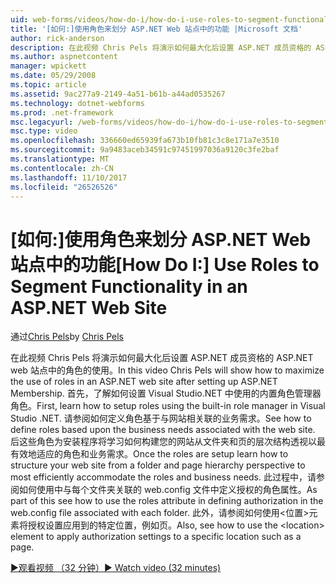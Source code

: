 ```yaml
---
uid: web-forms/videos/how-do-i/how-do-i-use-roles-to-segment-functionality-in-an-aspnet-web-site
title: '[如何:]使用角色来划分 ASP.NET Web 站点中的功能 |Microsoft 文档'
author: rick-anderson
description: 在此视频 Chris Pels 将演示如何最大化后设置 ASP.NET 成员资格的 ASP.NET web 站点中的角色的使用。 首先，了解如何设置角色...
ms.author: aspnetcontent
manager: wpickett
ms.date: 05/29/2008
ms.topic: article
ms.assetid: 9ac277a9-2149-4a51-b61b-a44ad0535267
ms.technology: dotnet-webforms
ms.prod: .net-framework
msc.legacyurl: /web-forms/videos/how-do-i/how-do-i-use-roles-to-segment-functionality-in-an-aspnet-web-site
msc.type: video
ms.openlocfilehash: 336660ed65939fa673b10fb81c3c8e171a7e3510
ms.sourcegitcommit: 9a9483aceb34591c97451997036a9120c3fe2baf
ms.translationtype: MT
ms.contentlocale: zh-CN
ms.lasthandoff: 11/10/2017
ms.locfileid: "26526526"
---
```

<a name="how-do-i-use-roles-to-segment-functionality-in-an-aspnet-web-site"></a><span data-ttu-id="1d9ac-104">[如何:]使用角色来划分 ASP.NET Web 站点中的功能</span><span class="sxs-lookup"><span data-stu-id="1d9ac-104">[How Do I:] Use Roles to Segment Functionality in an ASP.NET Web Site</span></span>
====================
<span data-ttu-id="1d9ac-105">通过[Chris Pels](https://twitter.com/chrispels)</span><span class="sxs-lookup"><span data-stu-id="1d9ac-105">by [Chris Pels](https://twitter.com/chrispels)</span></span>

<span data-ttu-id="1d9ac-106">在此视频 Chris Pels 将演示如何最大化后设置 ASP.NET 成员资格的 ASP.NET web 站点中的角色的使用。</span><span class="sxs-lookup"><span data-stu-id="1d9ac-106">In this video Chris Pels will show how to maximize the use of roles in an ASP.NET web site after setting up ASP.NET Membership.</span></span> <span data-ttu-id="1d9ac-107">首先，了解如何设置 Visual Studio.NET 中使用的内置角色管理器角色。</span><span class="sxs-lookup"><span data-stu-id="1d9ac-107">First, learn how to setup roles using the built-in role manager in Visual Studio .NET.</span></span> <span data-ttu-id="1d9ac-108">请参阅如何定义角色基于与网站相关联的业务需求。</span><span class="sxs-lookup"><span data-stu-id="1d9ac-108">See how to define roles based upon the business needs associated with the web site.</span></span> <span data-ttu-id="1d9ac-109">后这些角色为安装程序将学习如何构建您的网站从文件夹和页的层次结构透视以最有效地适应的角色和业务需求。</span><span class="sxs-lookup"><span data-stu-id="1d9ac-109">Once the roles are setup learn how to structure your web site from a folder and page hierarchy perspective to most efficiently accommodate the roles and business needs.</span></span> <span data-ttu-id="1d9ac-110">此过程中，请参阅如何使用中与每个文件夹关联的 web.config 文件中定义授权的角色属性。</span><span class="sxs-lookup"><span data-stu-id="1d9ac-110">As part of this see how to use the roles attribute in defining authorization in the web.config file associated with each folder.</span></span> <span data-ttu-id="1d9ac-111">此外，请参阅如何使用&lt;位置&gt;元素将授权设置应用到的特定位置，例如页。</span><span class="sxs-lookup"><span data-stu-id="1d9ac-111">Also, see how to use the &lt;location&gt; element to apply authorization settings to a specific location such as a page.</span></span>

[<span data-ttu-id="1d9ac-112">&#9654;观看视频 （32 分钟）</span><span class="sxs-lookup"><span data-stu-id="1d9ac-112">&#9654; Watch video (32 minutes)</span></span>](https://channel9.msdn.com/Blogs/ASP-NET-Site-Videos/how-do-i-use-roles-to-segment-functionality-in-an-aspnet-web-site)
